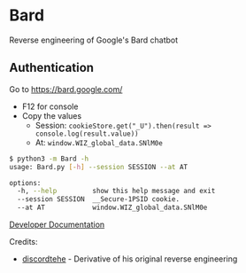 # Bard
Reverse engineering of Google's Bard chatbot

## Authentication
Go to https://bard.google.com/

- F12 for console
- Copy the values
  - Session: `cookieStore.get("_U").then(result => console.log(result.value))` 
  - At: `window.WIZ_global_data.SNlM0e` 

```bash
$ python3 -m Bard -h
usage: Bard.py [-h] --session SESSION --at AT

options:
  -h, --help         show this help message and exit
  --session SESSION  __Secure-1PSID cookie.
  --at AT            window.WIZ_global_data.SNlM0e
```

[Developer Documentation](https://github.com/acheong08/Bard/blob/main/DOCUMENTATION.md)


Credits:
- [discordtehe](https://github.com/discordtehe) - Derivative of his original reverse engineering
